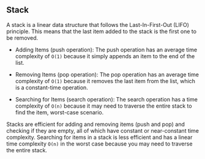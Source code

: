## Stack

A stack is a linear data structure that follows the Last-In-First-Out (LIFO) principle. This means that the last item added to the stack is the first one to be removed.

- Adding Items (push operation): The push operation has an average time complexity of `O(1)` because it simply appends an item to the end of the list.

- Removing Items (pop operation): The pop operation has an average time complexity of `O(1)` because it removes the last item from the list, which is a constant-time operation.

- Searching for Items (search operation): The search operation has a time complexity of `O(n)` because it may need to traverse the entire stack to find the item, worst-case scenario.

Stacks are efficient for adding and removing items (push and pop) and checking if they are empty, all of which have constant or near-constant time complexity. Searching for items in a stack is less efficient and has a linear time complexity `O(n)` in the worst case because you may need to traverse the entire stack.